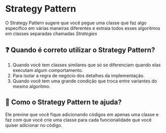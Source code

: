 # Strategy Pattern

O Strategy Pattern sugere que você pegue uma classe que faz algo específico em várias maneiras diferentes e extraia todos esses algoritmos em classes separadas chamadas *Strategies*

## ❓ Quando é correto utilizar o Strategy Pattern?

1. Quando você tem classes similares que só se diferenciam quando elas executam algum comportamento. 
2. Para isolar a regra de negócio dos detalhes da implementação.
3. Quando você tem uma grande condição que troca entre variantes do mesmo algoritmo.

## 🤝 Como o Strategy Pattern te ajuda?

Ele previne que você fique adicionando códigos em apenas uma classe e faz com que você crie uma classe
para cada funcionalidade que você quiser adicionar no código.